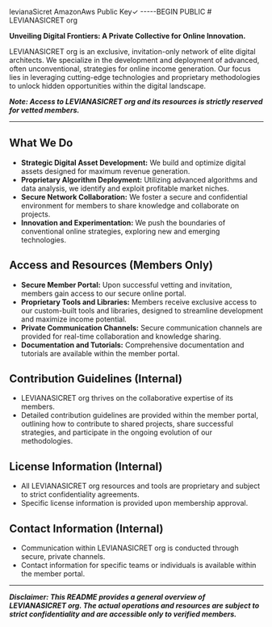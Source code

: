 levianaSicret
     AmazonAws Public Key✓
                -----BEGIN PUBLIC 
                # LEVIANASICRET org

**Unveiling Digital Frontiers: A Private Collective for Online Innovation.**

LEVIANASICRET org is an exclusive, invitation-only network of elite digital architects. We specialize in the development and deployment of advanced, often unconventional, strategies for online income generation. Our focus lies in leveraging cutting-edge technologies and proprietary methodologies to unlock hidden opportunities within the digital landscape.

**_Note: Access to LEVIANASICRET org and its resources is strictly reserved for vetted members._**

---

## What We Do

* **Strategic Digital Asset Development:** We build and optimize digital assets designed for maximum revenue generation.
* **Proprietary Algorithm Deployment:** Utilizing advanced algorithms and data analysis, we identify and exploit profitable market niches.
* **Secure Network Collaboration:** We foster a secure and confidential environment for members to share knowledge and collaborate on projects.
* **Innovation and Experimentation:** We push the boundaries of conventional online strategies, exploring new and emerging technologies.

## Access and Resources (Members Only)

* **Secure Member Portal:** Upon successful vetting and invitation, members gain access to our secure online portal.
* **Proprietary Tools and Libraries:** Members receive exclusive access to our custom-built tools and libraries, designed to streamline development and maximize income potential.
* **Private Communication Channels:** Secure communication channels are provided for real-time collaboration and knowledge sharing.
* **Documentation and Tutorials:** Comprehensive documentation and tutorials are available within the member portal.

## Contribution Guidelines (Internal)

* LEVIANASICRET org thrives on the collaborative expertise of its members.
* Detailed contribution guidelines are provided within the member portal, outlining how to contribute to shared projects, share successful strategies, and participate in the ongoing evolution of our methodologies.

## License Information (Internal)

* All LEVIANASICRET org resources and tools are proprietary and subject to strict confidentiality agreements.
* Specific license information is provided upon membership approval.

## Contact Information (Internal)

* Communication within LEVIANASICRET org is conducted through secure, private channels.
* Contact information for specific teams or individuals is available within the member portal.

---

**_Disclaimer: This README provides a general overview of LEVIANASICRET org. The actual operations and resources are subject to strict confidentiality and are accessible only to verified members._**
